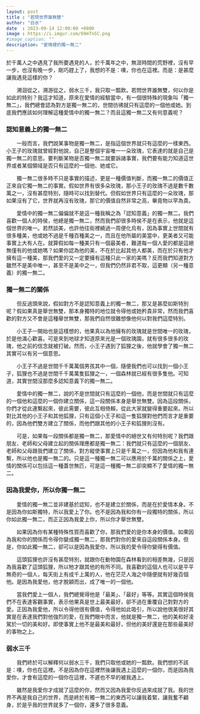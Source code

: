 ```yaml
---
layout: post
title : "若問世界誰無雙"
author: "白水"
date  : 2023-09-14 12:00:00 +0800
image : https://i.imgur.com/69mTnSC.png
#image_caption: ""
description: "愛情裡的獨一無二"
---
```


於千萬人之中遇見了我所要遇見的人，於千萬年之中，無涯時間的荒野裡，沒有早一步，也沒有晚一步，剛巧趕上了，我想的不是：噢，你也在這裡。而是：是甚麼讓我遇見這樣的你？

<!--more-->

　　溯洄從之，溯游從之，弱水三千，我只取一瓢飲。若問世界誰無雙，何以你是如此的特別？我這才知道，原來在愛情的經驗當中，有一個很特殊的現象叫「獨一無二」，我們總會認為對方是獨一無二的，世間彷彿就只有這麼的一個他或她。到底我們應該如何理解這種愛情中的獨一無二？而且這獨一無二又有何意義呢？


### 認知意義上的獨一無二

　　一般而言，我們說某事物是獨一無二，是指這個世界就只有這麼的一樣東西。小王子的玫瑰就曾經對他說，自己是整個宇宙唯一一朵玫瑰，它表達的就是自己是獨一無二的意思。要判斷某物是否獨一無二就要訴諸事實，我們要有能力知道這世界或者某個領域是否只有這麼的一個他、她或它。

　　獨一無二很多時不只是事實的描述，更是一種價值判斷，而獨一無二的價值正正來自它獨一無二的事實。假如世界有很多朵玫瑰，那小王子的玫瑰不過是數千數萬之一，沒有甚麼特別，隨時可以找到替代。但假如世界只有這麼的一朵玫瑰，那如果沒有了它，世界就再沒有玫瑰，那它的價值自然非常之高，畢竟物以罕為貴。

　　愛情中的獨一無二偏偏就不是這一種我稱之為「認知意義」的獨一無二。我們喜歡一個人的時侯，他總是獨一無二，然而我們卻很多時侯不是在表示，他就是這個世界的唯一。若然談美，也許他往街裡繞過一周便化烏有，因為事實上世間就有很多種美，他或她不過是千種百種美之一，而且在他所屬的美當中，更美者又可能事實上大有人在。就算假如每一種美只有一個最美者，難道每一個人愛的都是這絕無僅有的他或她嗎？如果你認為他的美，不在於比起其他人都美，而在於只有他才擁有這一種美，那我們愛的又一定要擁有這種只此一家的美嗎？反而我們知道對方雖然不是美中唯一，甚至不是美中之一，但我們仍然非君不取，這更顯（另一種意義）的獨一無二。


### 獨一無二的關係

　　但反過頭來說，假如對方不是認知意義上的獨一無二，那又是甚麼如斯特別呢？假如果真是舉世無雙，那本身獨特的地位就令得他或她矜貴非常，然而我們喜歡的對方又不會是這種舉世無雙，那我們自然很難想像他何以對我們這麼特別。

　　小王子一開始也是這樣想的，他果真以為他擁有的玫瑰就是世間唯一的玫瑰，於是他滿心歡喜。可是來到地球才知道原來光是一個玫瑰園，就有很多很多的玫瑰，他之前的信念就被打破。然而，小王子遇到了狐狸之後，他就學會了獨一無二其實可以有另一個意思。

　　小王子不過是世間千千萬萬個男孩其中一個，隨便我們也可以找到一個小王子，狐狸也不過是世間千千萬萬隻狐狸之一，一個森林就已經有很多隻他。可知道，其實世間沒那麼多認知意義下的獨一無二。

　　愛情中的獨一無二，說的不是世間就只有這麼的一個他，而是世間就只有這麼的一個他和這麼的一個你建立關係，這一段關係本身是舉世無雙。因為這段關係，你們才從此連繫起來，彼此需要，彼此互相倚賴，從此大家就變得重要起來。所以對比其他的小王子和其他狐狸，只有這個小王子和這一隻狐狸對他們而言才是重要的，因為他們雙方建立了關係，而他們跟其他的小王子和狐狸則沒有。

　　可是，如果每一段關係都是獨一無二，那愛情中的絕世又有何特別呢？我們跟朋友、老師和父母建立起的關係理應都是獨一無二：我們就只有這麼的一個朋友、老師和父母跟我們建立了關係，對方縱使事實上只是千萬之一，但因為他和我有連繫，所以他也是獨一無二的。只是這一種獨一無二可以應用於千萬的關係之上，愛情的關係可以包括這一種蓋世無匹，可是這一種獨一無二卻突顯不了愛情的獨一無二。


### 因為我愛你，所以你獨一無二

　　愛情的獨一無二並非建基於認知，也不是建立於關係，而是在於愛情本身。不是因為你如斯獨特，所以我愛上了你。也不是因為我和你有一段獨特的關係，所以你如此獨一無二，而正正因為我愛上你，所以你才舉世無雙。

　　如果因為你有某種特殊性質而喜歡了你，那我們愛的是你本身的價值。如果因為我和你的關係而令得你變成獨一無二，那我們對你的愛來自這段關係本身。但是，你如此獨一無二，卻可以是因為我愛你，所以我的愛令得你變得有價值。

　　這頭狐狸也許沒有甚麼特別，就跟你在動物園在森林看到的相差無幾，只是因為我喜歡了這頭狐狸，所以牠才跟其他的有所不同。我喜歡的這個人也可以是平平無奇的一個人，每天街上有成千上萬的人，他在茫茫人海之中隨便就有好幾百個他。是因為我愛他，他才脫穎而出，成了唯一的一個他。

　　當我們愛上一個人，我們總覺得他是「最美」、「最好」等等。其實這個時侯我們不在表達客觀事實，表示他果真是世上最美最好，卻不過在重覆自己對對方的愛。正因為我愛他，所以令得他很有價值，令得他如此吸引，所以說他很美很好其實是在表達我們對他強烈的愛，在我們眼中而言，他就是獨一無二，他的美和好凌駕於一切的美和好。即使事實上他不是最美和最好，但他的美好還是在那些最美好的事物之上。


### 弱水三千

　　我們終於可以解釋何以弱水三千，我們只取他或她的一瓢飲。我們想的不該是：噢，你也在這裡。不是因為你在這裡然後讓我遇上這麼的一個你，而是因為我愛你，才會有這麼的一個你在這裡，不遲也不早的被我遇上。

　　雖然是我愛你才成就了這麼的你，然而又因為我愛你反過來成就了我。我的世界不再是我自己的世界，而是終於有獨一無二的東西可以讓我着緊，讓我奮不顧身，於是乎我的世界就多了一個你，還多了很多意義。

<!--END-->